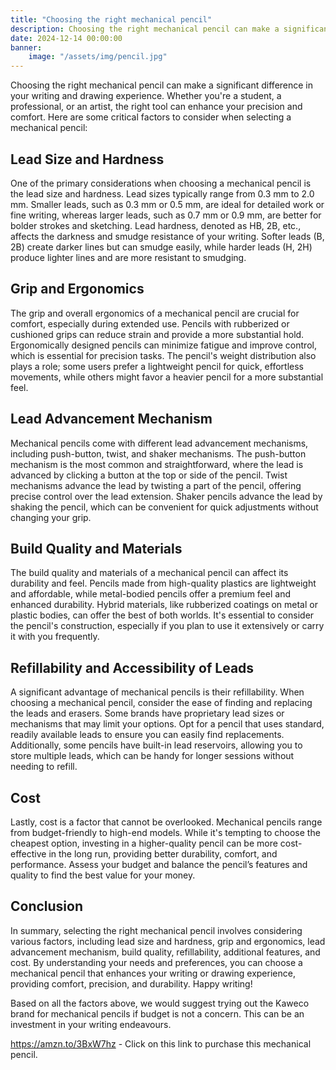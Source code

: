 ```yaml
---
title: "Choosing the right mechanical pencil"
description: Choosing the right mechanical pencil can make a significant difference in your writing and drawing experience. Whether you're a student, a professional, or an artist, the right tool can enhance your precision and comfort. Here are some critical factors to consider when selecting a mechanical pencil.
date: 2024-12-14 00:00:00
banner:
    image: "/assets/img/pencil.jpg"
---
```


Choosing the right mechanical pencil can make a significant difference in your writing and drawing experience. Whether you're a student, a professional, or an artist, the right tool can enhance your precision and comfort. Here are some critical factors to consider when selecting a mechanical pencil:

## Lead Size and Hardness

One of the primary considerations when choosing a mechanical pencil is the lead size and hardness. Lead sizes typically range from 0.3 mm to 2.0 mm. Smaller leads, such as 0.3 mm or 0.5 mm, are ideal for detailed work or fine writing, whereas larger leads, such as 0.7 mm or 0.9 mm, are better for bolder strokes and sketching. Lead hardness, denoted as HB, 2B, etc., affects the darkness and smudge resistance of your writing. Softer leads (B, 2B) create darker lines but can smudge easily, while harder leads (H, 2H) produce lighter lines and are more resistant to smudging.

## Grip and Ergonomics

The grip and overall ergonomics of a mechanical pencil are crucial for comfort, especially during extended use. Pencils with rubberized or cushioned grips can reduce strain and provide a more substantial hold. Ergonomically designed pencils can minimize fatigue and improve control, which is essential for precision tasks. The pencil's weight distribution also plays a role; some users prefer a lightweight pencil for quick, effortless movements, while others might favor a heavier pencil for a more substantial feel.

## Lead Advancement Mechanism

Mechanical pencils come with different lead advancement mechanisms, including push-button, twist, and shaker mechanisms. The push-button mechanism is the most common and straightforward, where the lead is advanced by clicking a button at the top or side of the pencil. Twist mechanisms advance the lead by twisting a part of the pencil, offering precise control over the lead extension. Shaker pencils advance the lead by shaking the pencil, which can be convenient for quick adjustments without changing your grip.

## Build Quality and Materials

The build quality and materials of a mechanical pencil can affect its durability and feel. Pencils made from high-quality plastics are lightweight and affordable, while metal-bodied pencils offer a premium feel and enhanced durability. Hybrid materials, like rubberized coatings on metal or plastic bodies, can offer the best of both worlds. It's essential to consider the pencil's construction, especially if you plan to use it extensively or carry it with you frequently.

## Refillability and Accessibility of Leads

A significant advantage of mechanical pencils is their refillability. When choosing a mechanical pencil, consider the ease of finding and replacing the leads and erasers. Some brands have proprietary lead sizes or mechanisms that may limit your options. Opt for a pencil that uses standard, readily available leads to ensure you can easily find replacements. Additionally, some pencils have built-in lead reservoirs, allowing you to store multiple leads, which can be handy for longer sessions without needing to refill.

## Cost

Lastly, cost is a factor that cannot be overlooked. Mechanical pencils range from budget-friendly to high-end models. While it's tempting to choose the cheapest option, investing in a higher-quality pencil can be more cost-effective in the long run, providing better durability, comfort, and performance. Assess your budget and balance the pencil’s features and quality to find the best value for your money.

## Conclusion

In summary, selecting the right mechanical pencil involves considering various factors, including lead size and hardness, grip and ergonomics, lead advancement mechanism, build quality, refillability, additional features, and cost. By understanding your needs and preferences, you can choose a mechanical pencil that enhances your writing or drawing experience, providing comfort, precision, and durability. Happy writing!

Based on all the factors above, we would suggest trying out the Kaweco brand for mechanical pencils if budget is not a concern. This can be an investment in your writing
endeavours.

https://amzn.to/3BxW7hz - Click on this link to purchase this mechanical pencil.